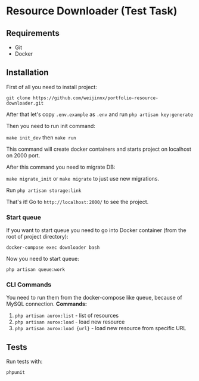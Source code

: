 # Resource Downloader (Test Task)

## Requirements

- Git
- Docker

## Installation

First of all you need to install project:

``git clone https://github.com/weijinnx/portfolio-resource-downloader.git``

After that let's copy ``.env.example`` as ``.env`` and run ``php artisan key:generate``

Then you need to run init command:

``make init_dev`` then ``make run``

This command will create docker containers and starts project on localhost on 2000 port.

After this command you need to migrate DB:

``make migrate_init`` or ``make migrate``  to just use new migrations.

Run ``php artisan storage:link``

That's it! Go to ``http://localhost:2000/`` to see the project.

### Start queue

If you want to start queue you need to go into Docker container (from the root of project directory):

``docker-compose exec downloader bash``

Now you need to start queue:

``php artisan queue:work``

### CLI Commands

You need to run them from the docker-compose like queue, because of MySQL connection. **Commands:**

1. ``php artisan aurox:list`` - list of resources
2. ``php artisan aurox:load`` - load new resource
3. ``php artisan aurox:load {url}`` - load new resource from specific URL

## Tests

Run tests with:

``phpunit``
